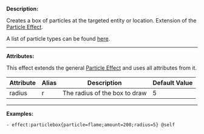 **Description:** 

Creates a box of particles at the targeted entity or location. Extension of the [Particle Effect](/skills/effects/particles).

A list of particle types can be found [here](/skills/effects/particles/types).

---

**Attributes:**

This effect extends the general [Particle Effect](/skills/effects/particles) and uses all attributes from it.

| Attribute | Alias | Description   | Default Value |
| --------- | ----- | ----------------------------- | ------------- |
| radius| r | The radius of the box to draw | 5 |

---

**Examples:**

```
- effect:particlebox{particle=flame;amount=200;radius=5} @self
```